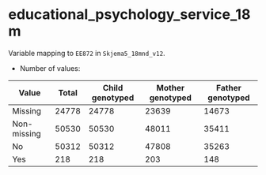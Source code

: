 # educational_psychology_service_18m
Variable mapping to `EE872` in `Skjema5_18mnd_v12`.
- Number of values:

| Value | Total | Child genotyped | Mother genotyped | Father genotyped |
| ----- | ----- | --------------- | ---------------- | ---------------- |
| Missing | 24778 | 24778 | 23639 | 14673 |
| Non-missing | 50530 | 50530 | 48011 | 35411 |
| No | 50312 | 50312 | 47808 |35263 |
| Yes | 218 | 218 | 203 |148 |



